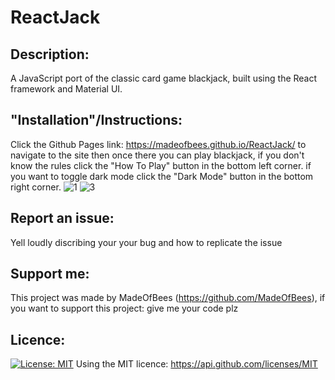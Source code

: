 # ReactJack

## Description:

A JavaScript port of the classic card game blackjack, built using the React framework and Material UI.

## "Installation"/Instructions:

Click the Github Pages link: https://madeofbees.github.io/ReactJack/ to navigate to the site then once there you can play blackjack, if you don't know the rules click the "How To Play" button in the bottom left corner. if you want to toggle dark mode click the "Dark Mode" button in the bottom right corner.
![1](https://user-images.githubusercontent.com/9198297/206930573-13160971-c214-4849-8241-8aa055387f3d.jpg)
![3](https://user-images.githubusercontent.com/9198297/206930575-3542c9d2-7e81-4204-87ed-c138b23c60e1.jpg)

## Report an issue:

Yell loudly discribing your your bug and how to replicate the issue

## Support me:

This project was made by MadeOfBees (https://github.com/MadeOfBees), if you want to support this project: give me your code plz

## Licence:

[![License: MIT](https://img.shields.io/badge/License-MIT-yellow.svg)](https://opensource.org/licenses/MIT)
Using the MIT licence: https://api.github.com/licenses/MIT
